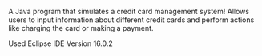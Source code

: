 A Java program that simulates a credit card management system! 
Allows users to input information about different credit cards 
and perform actions like charging the card or making a payment.

Used Eclipse IDE Version 16.0.2
